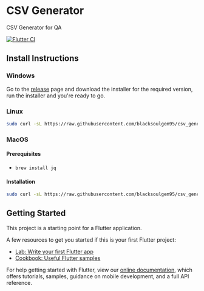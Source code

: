 # CSV Generator

CSV Generator for QA

[![Flutter CI](https://github.com/blacksoulgem95/csv_generator/actions/workflows/main.yml/badge.svg)](https://github.com/blacksoulgem95/csv_generator/actions/workflows/main.yml)

## Install Instructions

### Windows
Go to the [release](https://github.com/blacksoulgem95/csv_generator/releases) page and download the installer for the required version, run the installer and you're ready to go.

### Linux

```bash
sudo curl -sL https://raw.githubusercontent.com/blacksoulgem95/csv_generator/main/linux_install.sh | bash 
```

### MacOS
#### Prerequisites
- `brew install jq`

#### Installation

```bash
sudo curl -sL https://raw.githubusercontent.com/blacksoulgem95/csv_generator/main/macos_install.sh | bash
```

## Getting Started

This project is a starting point for a Flutter application.

A few resources to get you started if this is your first Flutter project:

- [Lab: Write your first Flutter app](https://flutter.dev/docs/get-started/codelab)
- [Cookbook: Useful Flutter samples](https://flutter.dev/docs/cookbook)

For help getting started with Flutter, view our
[online documentation](https://flutter.dev/docs), which offers tutorials,
samples, guidance on mobile development, and a full API reference.


